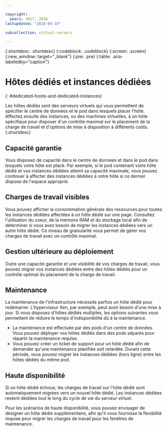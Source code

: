 ```yaml
---

copyright:
  years: 2017, 2018
lastupdated: "2018-04-10"

subcollection: virtual-servers

---
```


{:shortdesc: .shortdesc}
{:codeblock: .codeblock}
{:screen: .screen}
{:new_window: target="_blank"}
{:pre: .pre}
{:table: .aria-labeledby="caption"}


# Hôtes dédiés et instances dédiées
{: #dedicated-hosts-and-dedicated-instances}

Les hôtes dédiés sont des serveurs virtuels qui vous permettent de spécifier le centre de données et le pod dans lesquels placer l'hôte. Affectez ensuite des instances, ou des machines virtuelles, à un hôte spécifique pour disposer d'un contrôle maximal sur le placement de la charge de travail et d'options de mise à disposition à différents coûts.
{:shortdesc}

## Capacité garantie
Vous disposez de capacité dans le centre de données et dans le pod dans lesquels votre hôte est placé. Par exemple, si le pod contenant votre hôte dédié et vos instances dédiées atteint sa capacité maximale, vous pouvez continuer à affecter des instances dédiées à votre hôte si ce dernier dispose de l'espace approprié.

## Charges de travail visibles
Vous pouvez afficher la consommation générale des ressources pour toutes les instances dédiées affectées à un hôte dédié sur une page. Consultez l'utilisation du coeur, de la mémoire RAM et du stockage local afin de déterminer si vous avez besoin de migrer les instances dédiées vers un autre hôte dédié. Ce niveau de granularité vous permet de gérer vos charges de travail avec un contrôle maximal.

## Gestion ultérieure au déploiement
Outre une capacité garantie et une visibilité de vos charges de travail, vous pouvez migrer vos instances dédiées entre des hôtes dédiés pour un contrôle optimal du placement de la charge de travail.

## Maintenance
La maintenance de l'infrastructure nécessite parfois un hôte dédié pour redémarrer. L'hyperviseur Xen, par exemple, peut avoir besoin d'une mise à jour. Si vous disposez d'hôtes dédiés multiples, les options suivantes vous permettent de réduire le temps d'indisponibilité dû à la maintenance.
* La maintenance est effectuée par des pods d'un centre de données. Vous pouvez déployer vos hôtes dédiés dans des pods séparés pour répartir la maintenance requise.
* Vous pouvez créer un ticket de support pour un hôte dédié afin de demander qu'une maintenance planifiée soit retardée. Durant cette période, vous pouvez migrer les instances dédiées (hors ligne) entre les hôtes dédiés du même pod.

## Haute disponibilité
Si un hôte dédié échoue, les charges de travail sur l'hôte dédié sont automatiquement migrées vers un nouvel hôte dédié. Les instances dédiées restent dédiées tout le long du cycle de vie du serveur virtuel.

Pour les scénarios de haute disponibilité, vous pouvez envisager de désigner un hôte dédié supplémentaire, afin qu'il vous fournisse la flexibilité requise pour migrer les charges de travail pour les fenêtres de maintenance.

